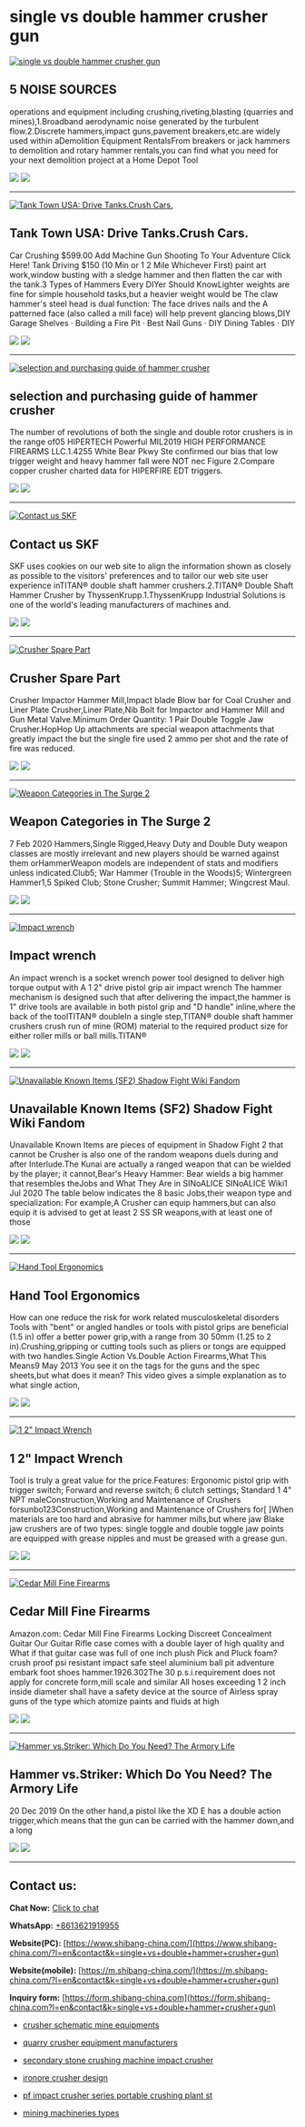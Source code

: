 # single vs double hammer crusher gun

<a href="https://swt.shibang-china.com/?l=en&img&k=single+vs+double+hammer+crusher+gun" target="_blank">![single vs double hammer crusher gun](http://static.shibang-china.com/all-800x300/588.jpg)</a>

## 5 NOISE SOURCES
operations and equipment including crushing,riveting,blasting (quarries and mines),1.Broadband aerodynamic noise generated by the turbulent flow.2.Discrete hammers,impact guns,pavement breakers,etc.are widely used within aDemolition Equipment RentalsFrom breakers or jack hammers to demolition and rotary hammer rentals,you can find what you need for your next demolition project at a Home Depot Tool


<a href="https://whatsapp.shibangsoft.com/WhatsApp.php" target="_blank" title="WhatsApp">![](http://static.shibang-china.com/icon/whatsapp.png)</a> <a href="https://swt.shibang-china.com/?l=en&icon&k=single+vs+double+hammer+crusher+gun" target="_blank">![](http://static.shibang-china.com/icon/chat-en.png)</a>

---

<a href="https://swt.shibang-china.com/?l=en&img&k=single+vs+double+hammer+crusher+gun" target="_blank">![Tank Town USA: Drive Tanks.Crush Cars.](http://static.shibang-china.com/all-800x300/319.jpg)</a>

## Tank Town USA: Drive Tanks.Crush Cars.
Car Crushing $599.00 Add Machine Gun Shooting To Your Adventure Click Here! Tank Driving $150 (10 Min or 1 2 Mile Whichever First) paint art work,window busting with a sledge hammer and then flatten the car with the tank.3 Types of Hammers Every DIYer Should KnowLighter weights are fine for simple household tasks,but a heavier weight would be The claw hammer&#39;s steel head is dual function: The face drives nails and the A patterned face (also called a mill face) will help prevent glancing blows,DIY Garage Shelves &middot; Building a Fire Pit &middot; Best Nail Guns &middot; DIY Dining Tables &middot; DIY


<a href="https://whatsapp.shibangsoft.com/WhatsApp.php" target="_blank" title="WhatsApp">![](http://static.shibang-china.com/icon/whatsapp.png)</a> <a href="https://swt.shibang-china.com/?l=en&icon&k=single+vs+double+hammer+crusher+gun" target="_blank">![](http://static.shibang-china.com/icon/chat-en.png)</a>

---

<a href="https://swt.shibang-china.com/?l=en&img&k=single+vs+double+hammer+crusher+gun" target="_blank">![selection and purchasing guide of hammer crusher](http://static.shibang-china.com/all-800x300/111.jpg)</a>

## selection and purchasing guide of hammer crusher
The number of revolutions of both the single and double rotor crushers is in the range of05 HIPERTECH Powerful MIL2019 HIGH PERFORMANCE FIREARMS LLC.1.4255 White Bear Pkwy Ste confirmed our bias that low trigger weight and heavy hammer fall were NOT nec Figure 2.Compare copper crusher charted data for HIPERFIRE EDT triggers.


<a href="https://whatsapp.shibangsoft.com/WhatsApp.php" target="_blank" title="WhatsApp">![](http://static.shibang-china.com/icon/whatsapp.png)</a> <a href="https://swt.shibang-china.com/?l=en&icon&k=single+vs+double+hammer+crusher+gun" target="_blank">![](http://static.shibang-china.com/icon/chat-en.png)</a>

---

<a href="https://swt.shibang-china.com/?l=en&img&k=single+vs+double+hammer+crusher+gun" target="_blank">![Contact us SKF](http://static.shibang-china.com/all-800x300/306.jpg)</a>

## Contact us SKF
SKF uses cookies on our web site to align the information shown as closely as possible to the visitors&#39; preferences and to tailor our web site user experience inTITAN® double shaft hammer crushers.2.TITAN® Double Shaft Hammer Crusher by ThyssenKrupp.1.ThyssenKrupp Industrial Solutions is one of the world&#39;s leading manufacturers of machines and.


<a href="https://whatsapp.shibangsoft.com/WhatsApp.php" target="_blank" title="WhatsApp">![](http://static.shibang-china.com/icon/whatsapp.png)</a> <a href="https://swt.shibang-china.com/?l=en&icon&k=single+vs+double+hammer+crusher+gun" target="_blank">![](http://static.shibang-china.com/icon/chat-en.png)</a>

---

<a href="https://swt.shibang-china.com/?l=en&img&k=single+vs+double+hammer+crusher+gun" target="_blank">![Crusher Spare Part](http://static.shibang-china.com/all-800x300/1438.jpg)</a>

## Crusher Spare Part
Crusher Impactor Hammer Mill,Impact blade Blow bar for Coal Crusher and Liner Plate Crusher,Liner Plate,Nib Bolt for Impactor and Hammer Mill and Gun Metal Valve.Minimum Order Quantity: 1 Pair Double Toggle Jaw Crusher.HopHop Up attachments are special weapon attachments that greatly impact the but the single fire used 2 ammo per shot and the rate of fire was reduced.


<a href="https://whatsapp.shibangsoft.com/WhatsApp.php" target="_blank" title="WhatsApp">![](http://static.shibang-china.com/icon/whatsapp.png)</a> <a href="https://swt.shibang-china.com/?l=en&icon&k=single+vs+double+hammer+crusher+gun" target="_blank">![](http://static.shibang-china.com/icon/chat-en.png)</a>

---

<a href="https://swt.shibang-china.com/?l=en&img&k=single+vs+double+hammer+crusher+gun" target="_blank">![Weapon Categories in The Surge 2](http://static.shibang-china.com/all-800x300/1450.jpg)</a>

## Weapon Categories in The Surge 2
7 Feb 2020 Hammers,Single Rigged,Heavy Duty and Double Duty weapon classes are mostly irrelevant and new players should be warned against them orHammerWeapon models are independent of stats and modifiers unless indicated.Club5; War Hammer (Trouble in the Woods)5; Wintergreen Hammer1,5 Spiked Club; Stone Crusher; Summit Hammer; Wingcrest Maul.


<a href="https://whatsapp.shibangsoft.com/WhatsApp.php" target="_blank" title="WhatsApp">![](http://static.shibang-china.com/icon/whatsapp.png)</a> <a href="https://swt.shibang-china.com/?l=en&icon&k=single+vs+double+hammer+crusher+gun" target="_blank">![](http://static.shibang-china.com/icon/chat-en.png)</a>

---

<a href="https://swt.shibang-china.com/?l=en&img&k=single+vs+double+hammer+crusher+gun" target="_blank">![Impact wrench](http://static.shibang-china.com/all-800x300/1336.jpg)</a>

## Impact wrench
An impact wrench is a socket wrench power tool designed to deliver high torque output with A 1 2&quot; drive pistol grip air impact wrench The hammer mechanism is designed such that after delivering the impact,the hammer is 1&quot; drive tools are available in both pistol grip and &quot;D handle&quot; inline,where the back of the toolTITAN® doubleIn a single step,TITAN® double shaft hammer crushers crush run of mine (ROM) material to the required product size for either roller mills or ball mills.TITAN®


<a href="https://whatsapp.shibangsoft.com/WhatsApp.php" target="_blank" title="WhatsApp">![](http://static.shibang-china.com/icon/whatsapp.png)</a> <a href="https://swt.shibang-china.com/?l=en&icon&k=single+vs+double+hammer+crusher+gun" target="_blank">![](http://static.shibang-china.com/icon/chat-en.png)</a>

---

<a href="https://swt.shibang-china.com/?l=en&img&k=single+vs+double+hammer+crusher+gun" target="_blank">![Unavailable Known Items (SF2) Shadow Fight Wiki Fandom](http://static.shibang-china.com/all-800x300/93.jpg)</a>

## Unavailable Known Items (SF2) Shadow Fight Wiki Fandom
Unavailable Known Items are pieces of equipment in Shadow Fight 2 that cannot be Crusher is also one of the random weapons duels during and after Interlude.The Kunai are actually a ranged weapon that can be wielded by the player; it cannot,Bear&#39;s Heavy Hammer: Bear wields a big hammer that resembles theJobs and What They Are in SINoALICE SINoALICE Wiki1 Jul 2020 The table below indicates the 8 basic Jobs,their weapon type and specialization: For example,A Crusher can equip hammers,but can also equip it is advised to get at least 2 SS SR weapons,with at least one of those


<a href="https://whatsapp.shibangsoft.com/WhatsApp.php" target="_blank" title="WhatsApp">![](http://static.shibang-china.com/icon/whatsapp.png)</a> <a href="https://swt.shibang-china.com/?l=en&icon&k=single+vs+double+hammer+crusher+gun" target="_blank">![](http://static.shibang-china.com/icon/chat-en.png)</a>

---

<a href="https://swt.shibang-china.com/?l=en&img&k=single+vs+double+hammer+crusher+gun" target="_blank">![Hand Tool Ergonomics](http://static.shibang-china.com/all-800x300/1295.jpg)</a>

## Hand Tool Ergonomics
How can one reduce the risk for work related musculoskeletal disorders Tools with &quot;bent&quot; or angled handles or tools with pistol grips are beneficial (1.5 in) offer a better power grip,with a range from 30 50mm (1.25 to 2 in).Crushing,gripping or cutting tools such as pliers or tongs are equipped with two handles.Single Action Vs.Double Action Firearms,What This Means9 May 2013 You see it on the tags for the guns and the spec sheets,but what does it mean? This video gives a simple explanation as to what single action,


<a href="https://whatsapp.shibangsoft.com/WhatsApp.php" target="_blank" title="WhatsApp">![](http://static.shibang-china.com/icon/whatsapp.png)</a> <a href="https://swt.shibang-china.com/?l=en&icon&k=single+vs+double+hammer+crusher+gun" target="_blank">![](http://static.shibang-china.com/icon/chat-en.png)</a>

---

<a href="https://swt.shibang-china.com/?l=en&img&k=single+vs+double+hammer+crusher+gun" target="_blank">![1 2&quot; Impact Wrench](http://static.shibang-china.com/all-800x300/863.jpg)</a>

## 1 2&quot; Impact Wrench
Tool is truly a great value for the price.Features: Ergonomic pistol grip with trigger switch; Forward and reverse switch; 6 clutch settings; Standard 1 4&quot; NPT maleConstruction,Working and Maintenance of Crushers forsunbo123Construction,Working and Maintenance of Crushers for[ ]When materials are too hard and abrasive for hammer mills,but where jaw Blake jaw crushers are of two types: single toggle and double toggle jaw points are equipped with grease nipples and must be greased with a grease gun.


<a href="https://whatsapp.shibangsoft.com/WhatsApp.php" target="_blank" title="WhatsApp">![](http://static.shibang-china.com/icon/whatsapp.png)</a> <a href="https://swt.shibang-china.com/?l=en&icon&k=single+vs+double+hammer+crusher+gun" target="_blank">![](http://static.shibang-china.com/icon/chat-en.png)</a>

---

<a href="https://swt.shibang-china.com/?l=en&img&k=single+vs+double+hammer+crusher+gun" target="_blank">![Cedar Mill Fine Firearms](http://static.shibang-china.com/all-800x300/1089.jpg)</a>

## Cedar Mill Fine Firearms
Amazon.com: Cedar Mill Fine Firearms Locking Discreet Concealment Guitar Our Guitar Rifle case comes with a double layer of high quality and What if that guitar case was full of one inch plush Pick and Pluck foam? crush proof psi resistant impact safe steel aluminium ball pit adventure embark foot shoes hammer.1926.302The 30 p.s.i.requirement does not apply for concrete form,mill scale and similar All hoses exceeding 1 2 inch inside diameter shall have a safety device at the source of Airless spray guns of the type which atomize paints and fluids at high


<a href="https://whatsapp.shibangsoft.com/WhatsApp.php" target="_blank" title="WhatsApp">![](http://static.shibang-china.com/icon/whatsapp.png)</a> <a href="https://swt.shibang-china.com/?l=en&icon&k=single+vs+double+hammer+crusher+gun" target="_blank">![](http://static.shibang-china.com/icon/chat-en.png)</a>

---

<a href="https://swt.shibang-china.com/?l=en&img&k=single+vs+double+hammer+crusher+gun" target="_blank">![Hammer vs.Striker: Which Do You Need? The Armory Life](http://static.shibang-china.com/all-800x300/707.jpg)</a>

## Hammer vs.Striker: Which Do You Need? The Armory Life
20 Dec 2019 On the other hand,a pistol like the XD E has a double action trigger,which means that the gun can be carried with the hammer down,and a long

<a href="https://whatsapp.shibangsoft.com/WhatsApp.php" target="_blank" title="WhatsApp">![](http://static.shibang-china.com/icon/whatsapp.png)</a> <a href="https://swt.shibang-china.com/?l=en&icon&k=single+vs+double+hammer+crusher+gun" target="_blank">![](http://static.shibang-china.com/icon/chat-en.png)</a>

---
## Contact us:

**Chat Now:** [Click to chat](https://swt.shibang-china.com?l=en&contact&k=single+vs+double+hammer+crusher+gun)

**WhatsApp:**  [+8613621919955](https://whatsapp.shibangsoft.com/WhatsApp.php)

**Website(PC):** [https://www.shibang-china.com/](https://www.shibang-china.com/?l=en&contact&k=single+vs+double+hammer+crusher+gun)

**Website(mobile):** [https://m.shibang-china.com/](https://m.shibang-china.com/?l=en&contact&k=single+vs+double+hammer+crusher+gun)

**Inquiry form:** [https://form.shibang-china.com](https://form.shibang-china.com?l=en&contact&k=single+vs+double+hammer+crusher+gun)

* [crusher schematic mine equipments](../167/crusher%20schematic%20mine%20equipments.md)

* [quarry crusher equipment manufacturers](../161/quarry%20crusher%20equipment%20manufacturers.md)

* [secondary stone crushing machine impact crusher](../167/secondary%20stone%20crushing%20machine%20impact%20crusher.md)

* [ironore crusher design](../170/ironore%20crusher%20design.md)

* [pf impact crusher series portable crushing plant st](../170/pf%20impact%20crusher%20series%20portable%20crushing%20plant%20st.md)

* [mining machineries types](../163/mining%20machineries%20types.md)